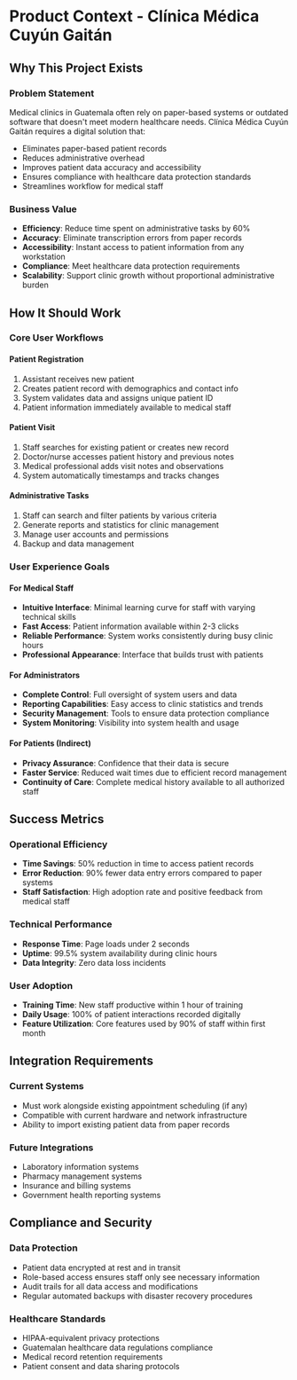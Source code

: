 # Product Context - Clínica Médica Cuyún Gaitán

## Why This Project Exists

### Problem Statement
Medical clinics in Guatemala often rely on paper-based systems or outdated software that doesn't meet modern healthcare needs. Clínica Médica Cuyún Gaitán requires a digital solution that:

- Eliminates paper-based patient records
- Reduces administrative overhead
- Improves patient data accuracy and accessibility
- Ensures compliance with healthcare data protection standards
- Streamlines workflow for medical staff

### Business Value
- **Efficiency**: Reduce time spent on administrative tasks by 60%
- **Accuracy**: Eliminate transcription errors from paper records
- **Accessibility**: Instant access to patient information from any workstation
- **Compliance**: Meet healthcare data protection requirements
- **Scalability**: Support clinic growth without proportional administrative burden

## How It Should Work

### Core User Workflows

#### Patient Registration
1. Assistant receives new patient
2. Creates patient record with demographics and contact info
3. System validates data and assigns unique patient ID
4. Patient information immediately available to medical staff

#### Patient Visit
1. Staff searches for existing patient or creates new record
2. Doctor/nurse accesses patient history and previous notes
3. Medical professional adds visit notes and observations
4. System automatically timestamps and tracks changes

#### Administrative Tasks
1. Staff can search and filter patients by various criteria
2. Generate reports and statistics for clinic management
3. Manage user accounts and permissions
4. Backup and data management

### User Experience Goals

#### For Medical Staff
- **Intuitive Interface**: Minimal learning curve for staff with varying technical skills
- **Fast Access**: Patient information available within 2-3 clicks
- **Reliable Performance**: System works consistently during busy clinic hours
- **Professional Appearance**: Interface that builds trust with patients

#### For Administrators
- **Complete Control**: Full oversight of system users and data
- **Reporting Capabilities**: Easy access to clinic statistics and trends
- **Security Management**: Tools to ensure data protection compliance
- **System Monitoring**: Visibility into system health and usage

#### For Patients (Indirect)
- **Privacy Assurance**: Confidence that their data is secure
- **Faster Service**: Reduced wait times due to efficient record management
- **Continuity of Care**: Complete medical history available to all authorized staff

## Success Metrics

### Operational Efficiency
- **Time Savings**: 50% reduction in time to access patient records
- **Error Reduction**: 90% fewer data entry errors compared to paper systems
- **Staff Satisfaction**: High adoption rate and positive feedback from medical staff

### Technical Performance
- **Response Time**: Page loads under 2 seconds
- **Uptime**: 99.5% system availability during clinic hours
- **Data Integrity**: Zero data loss incidents

### User Adoption
- **Training Time**: New staff productive within 1 hour of training
- **Daily Usage**: 100% of patient interactions recorded digitally
- **Feature Utilization**: Core features used by 90% of staff within first month

## Integration Requirements

### Current Systems
- Must work alongside existing appointment scheduling (if any)
- Compatible with current hardware and network infrastructure
- Ability to import existing patient data from paper records

### Future Integrations
- Laboratory information systems
- Pharmacy management systems
- Insurance and billing systems
- Government health reporting systems

## Compliance and Security

### Data Protection
- Patient data encrypted at rest and in transit
- Role-based access ensures staff only see necessary information
- Audit trails for all data access and modifications
- Regular automated backups with disaster recovery procedures

### Healthcare Standards
- HIPAA-equivalent privacy protections
- Guatemalan healthcare data regulations compliance
- Medical record retention requirements
- Patient consent and data sharing protocols
